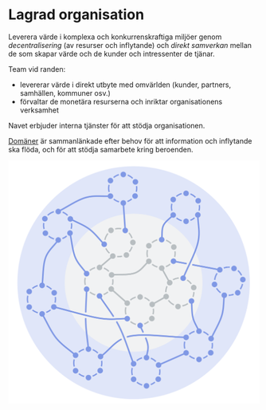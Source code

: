 # Lagrad organisation

<summary>
Leverera värde i komplexa och konkurrenskraftiga miljöer genom <em>decentralisering</em> (av resurser och inflytande) och <em>direkt samverkan</em> mellan de som skapar värde och de kunder och intressenter de tjänar.
</summary>

Team vid randen:

- levererar värde i direkt utbyte med omvärlden (kunder, partners, samhällen, kommuner osv.)
- förvaltar de monetära resurserna och inriktar organisationens verksamhet

Navet erbjuder interna tjänster för att stödja organisationen.

[Domäner](glossary:domain) är sammanlänkade efter behov för att information och inflytande ska flöda, och för att stödja samarbete kring beroenden.

![Lagrad organisation](img/structural-patterns/peach-organization.png)